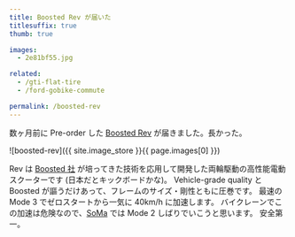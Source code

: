```yaml
---
title: Boosted Rev が届いた
titlesuffix: true
thumb: true

images:
  - 2e81bf55.jpg

related:
  - /gti-flat-tire
  - /ford-gobike-commute

permalink: /boosted-rev
---
```


数ヶ月前に Pre-order した [Boosted Rev](https://boostedboards.com/vehicles/scooters/boosted-rev/) が届きました。長かった。

![boosted-rev]({{ site.image_store }}{{ page.images[0] }})

Rev は [Boosted 社](https://en.wikipedia.org/wiki/Boosted_(company)) が培ってきた技術を応用して開発した両輪駆動の高性能電動スクーターです (日本だとキックボードかな)。 
Vehicle-grade quality と Boosted が謳うだけあって、フレームのサイズ・剛性ともに圧巻です。
最速の Mode 3 でゼロスタートから一気に 40km/h に加速します。
バイクレーンでこの加速は危険なので、<a href="https://en.wikipedia.org/wiki/South_of_Market,_San_Francisco">SoMa</a> では Mode 2 しばりでいこうと思います。
安全第一。

